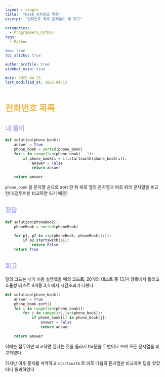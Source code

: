 ```yaml
---
layout : single
title:  "Hash_전화번호 목록"
excerpt: "전화번호 목록 문제풀이 및 회고"

categories:
  - Programmers_Python
tags:
  - Python

toc: true
toc_sticky: true

author_profile: true
sidebar_main: true

date: 2022-04-13
last_modified_at: 2022-04-13
---
```


# <span style="color: #f0b752">전화번호 목록</span>

## <span style="color: #a6acec">내 풀이</span>

```python
def solution(phone_book):
    answer = True
    phone_book = sorted(phone_book)
    for i in range(len(phone_book) - 1):
        if phone_book[i + 1].startswith(phone_book[i]):
            answer = False
            return answer
            
    return answer
```

`phone_book` 을 문자열 순으로 sort 한 뒤 바로 앞의 문자열과 바로 뒤의 문자열을 비교한다(접두어만 비교하면 되기 때문)



## <span style="color: #a6acec">정답</span>

```python
def solution(phoneBook):
    phoneBook = sorted(phoneBook)

    for p1, p2 in zip(phoneBook, phoneBook[1:]):
        if p2.startswith(p1):
            return False
    return True
```





## <span style="color: #a6acec">회고</span>

밑의 코드는 내가 처음 실행했을 때의 코드로, 20개의 테스트 중 13,14 항목에서 틀리고 효율성 테스트 4개중 3,4 에서 시간초과가 나왔다

```python
def solution(phone_book):
    answer = True
    phone_book.sort()
    for i in range(len(phone_book)):
        for j in range(i+1,len(phone_book)):
            if phone_book[i] in phone_book[j]:
                answer = False
                return answer
            
    return answer
```

이때는 접두어만 비교하면 된다는 것을 몰라서 for문을 두번이나 쓰며 모든 문자열을 비교하였다. 

하지만 이후 문제를 파악하고 `startswith` 로 바로 다음의 문자열만 비교하여 답을 찾았더니 통과하였다

